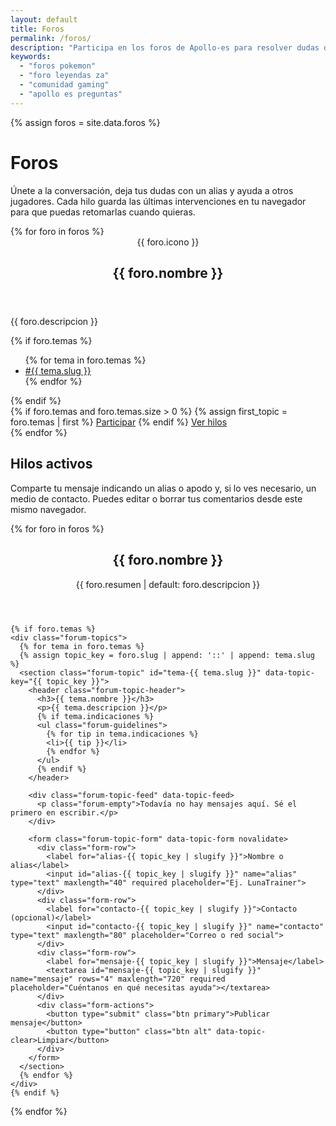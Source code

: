 ```yaml
---
layout: default
title: Foros
permalink: /foros/
description: "Participa en los foros de Apollo-es para resolver dudas de Pokémon Leyendas Z-A y enviar peticiones."
keywords:
  - "foros pokemon"
  - "foro leyendas za"
  - "comunidad gaming"
  - "apollo es preguntas"
---
```


{% assign foros = site.data.foros %}

<h1>Foros</h1>
<p class="lead">Únete a la conversación, deja tus dudas con un alias y ayuda a otros jugadores. Cada hilo guarda las últimas intervenciones en tu navegador para que puedas retomarlas cuando quieras.</p>

<div class="forums-grid">
  {% for foro in foros %}
    <section class="forum-card" id="foro-{{ foro.slug }}">
      <header class="forum-header">
        <span class="forum-icon">{{ foro.icono }}</span>
        <h2>{{ foro.nombre }}</h2>
      </header>
      <p class="forum-description">{{ foro.descripcion }}</p>
      {% if foro.temas %}
        <ul class="forum-tags">
          {% for tema in foro.temas %}
            <li><a href="#tema-{{ tema.slug }}">#{{ tema.slug }}</a></li>
          {% endfor %}
        </ul>
      {% endif %}
      <div class="forum-actions">
        {% if foro.temas and foro.temas.size > 0 %}
          {% assign first_topic = foro.temas | first %}
          <a class="btn primary" href="#tema-{{ first_topic.slug }}">Participar</a>
        {% endif %}
        <a class="btn alt" href="#foro-{{ foro.slug }}-hilos">Ver hilos</a>
      </div>
    </section>
  {% endfor %}
</div>

<section class="forum-board-intro">
  <h2>Hilos activos</h2>
  <p>Comparte tu mensaje indicando un alias o apodo y, si lo ves necesario, un medio de contacto. Puedes editar o borrar tus comentarios desde este mismo navegador.</p>
</section>

<div class="forum-board" id="foro-tablero">
  {% for foro in foros %}
  <article class="forum-section" id="foro-{{ foro.slug }}-hilos">
    <header class="forum-section-header">
      <h2>{{ foro.nombre }}</h2>
      <p>{{ foro.resumen | default: foro.descripcion }}</p>
    </header>

    {% if foro.temas %}
    <div class="forum-topics">
      {% for tema in foro.temas %}
      {% assign topic_key = foro.slug | append: '::' | append: tema.slug %}
      <section class="forum-topic" id="tema-{{ tema.slug }}" data-topic-key="{{ topic_key }}">
        <header class="forum-topic-header">
          <h3>{{ tema.nombre }}</h3>
          <p>{{ tema.descripcion }}</p>
          {% if tema.indicaciones %}
          <ul class="forum-guidelines">
            {% for tip in tema.indicaciones %}
            <li>{{ tip }}</li>
            {% endfor %}
          </ul>
          {% endif %}
        </header>

        <div class="forum-topic-feed" data-topic-feed>
          <p class="forum-empty">Todavía no hay mensajes aquí. Sé el primero en escribir.</p>
        </div>

        <form class="forum-topic-form" data-topic-form novalidate>
          <div class="form-row">
            <label for="alias-{{ topic_key | slugify }}">Nombre o alias</label>
            <input id="alias-{{ topic_key | slugify }}" name="alias" type="text" maxlength="40" required placeholder="Ej. LunaTrainer">
          </div>
          <div class="form-row">
            <label for="contacto-{{ topic_key | slugify }}">Contacto (opcional)</label>
            <input id="contacto-{{ topic_key | slugify }}" name="contacto" type="text" maxlength="80" placeholder="Correo o red social">
          </div>
          <div class="form-row">
            <label for="mensaje-{{ topic_key | slugify }}">Mensaje</label>
            <textarea id="mensaje-{{ topic_key | slugify }}" name="mensaje" rows="4" maxlength="720" required placeholder="Cuéntanos en qué necesitas ayuda"></textarea>
          </div>
          <div class="form-actions">
            <button type="submit" class="btn primary">Publicar mensaje</button>
            <button type="button" class="btn alt" data-topic-clear>Limpiar</button>
          </div>
        </form>
      </section>
      {% endfor %}
    </div>
    {% endif %}
  </article>
  {% endfor %}
</div>
